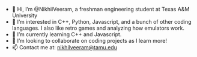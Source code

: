 - 👋 Hi, I’m @NikhilVeeram, a freshman engineering student at Texas A&M University
- 👀 I’m interested in C++, Python, Javascript, and a bunch of other coding languages. I also like retro games and analyzing how emulators work.
- 🌱 I’m currently learning C++ and Javascript.
- 💞️ I’m looking to collaborate on coding projects as I learn more!
- 📫 Contact me at: nikhilveeram@tamu.edu

<!---
NikhilVeeram/NikhilVeeram is a ✨ special ✨ repository because its `README.md` (this file) appears on your GitHub profile.
You can click the Preview link to take a look at your changes.
--->
